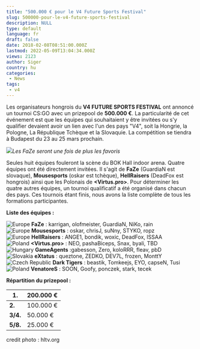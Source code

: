 ```yaml
---
title: "500.000 € pour le V4 Future Sports Festival"
slug: 500000-pour-le-v4-future-sports-festival
description: NULL
type: default
language: fr
draft: false
date: 2018-02-08T08:51:00.000Z
lastmod: 2022-05-09T13:04:34.000Z
views: 2123
author: Siger
country: hu
categories:
 - News
tags:
 - v4
---
```

Les organisateurs hongrois du **V4 FUTURE SPORTS FESTIVAL** ont annoncé un tournoi CS:GO avec un prizepool de **500.000 €**. La particularité de cet événement est que les équipes qui souhaitaient y être invitées ou s'y qualifier devaient avoir un lien avec l'un des pays "V4", soit la Hongrie, la Pologne, La République Tchèque et la Slovaquie. La compétition se tiendra à Budapest du 23 au 25 mars prochain.

![](https://flickshot-ue.s3.eu-west-2.amazonaws.com/flickshot/article/5a7a6e7640515/images/JDovt3xTVMdlKE3DuduI8Zi1J9gORgO6jB4jseFj.jpeg)_Les FaZe seront une fois de plus les favoris_

Seules huit équipes fouleront la scène du BOK Hall indoor arena. Quatre équipes ont été directement invitées. Il s'agit de **FaZe** (GuardiaN est slovaque), **Mousesports** (oskar est tchèque), **HellRaisers** (DeadFox est hongrois) ainsi que les Polonais de **<Virtus.pro>**. Pour déterminer les quatre autres équipes, un tournoi qualificatif a été organisé dans chacun des pays. Ces tournois étant finis, nous avons la liste complète de tous les formations participantes.  
  
**Liste des équipes :** 

![Europe](/images/countries/eu.svg)⁠ ⁠**FaZe** : karrigan, olofmeister, GuardiaN, NiKo, rain  
![Europe](/images/countries/eu.svg)⁠ **Mousesports** : oskar, chrisJ, suNny, STYKO, ropz  
![Europe](/images/countries/eu.svg)⁠ **HellRaisers** : ANGE1, bondik, woxic, DeadFox, ISSAA  
![Poland](/images/countries/pl.svg)⁠ **<Virtus.pro>** : NEO, pashaBiceps, Snax, byali, TBD  
![Hungary](/images/countries/hu.svg)⁠ **GameAgents** :gabesson, Zero, koloRRR, fleav, pbD  
![Slovakia](/images/countries/sk.svg)⁠ **eXtatus** : queztone, ZEDKO, DEV7L, frozen, MonttY  
![Czech Republic](/images/countries/cz.svg)⁠ **Dark Tigers** : beastik, Tomkeejs, EYO, capseN, Tusi  
![Poland](/images/countries/pl.svg)⁠ **VenatoreS** : SOON, Goofy, ponczek, stark, tecek

**Répartition du prizepool :**

| **1.**   | 200.000 € |
| -------- | --------- |
| **2.**   | 100.000 € |
| **3/4.** | 50.000 €  |
| **5/8.** | 25.000 €  |

  
credit photo : hltv.org
